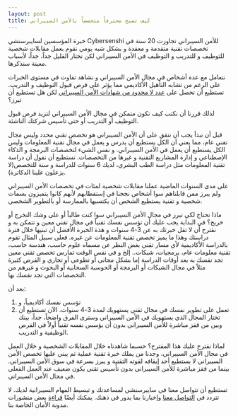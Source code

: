```yaml
---
layout: post
title: كيف تصبح محترفاً متخصصاً بالأمن السيبراني
---
```


خبرة المؤسسين لسايبرسنشي Cybersenshi للأمن السيبراني تجاوزت 20 سنة في تخصصات تقنية متقدمة و معقدة و بشكل شبه يومي نقوم بعمل مقابلات شخصية للتوظيف و للتدريب و التوظيف في الأمن السيبراني لكن نختار القليل جداً، جداً، لأسباب معينة سنذكرها.

نتعامل مع عدة أشخاص في مجال الأمن السيبراني و نشاهد تفاوت في مستوى الخبرات على الرغم من تشابه التأهيل الأكاديمي مما يؤثر على فرص قبول التوظيف و التدريب.
تستطيع أن تحصل على [عدد لا محدود من شهادات الأمن السيبراني](https://www.google.com/search?q=cybersecurity+certifications) لكن هل تستطيع أن تبرز؟

لذلك قررنا أن نكتب كيف تكون متمكن في مجال الأمن السيبراني لتزيد فرص قبول التوظيف أو التدريب أو حتى تأسيس شركتك الناشئة.

قبل أن نبدأ يجب أن نتفق على أن الأمن السيبراني هو تخصص تقني محدد وليس مجال تقني عام، مما يعني أن الكل يستطيع أن يدرس و يعمل في مجال تقنية المعلومات وليس الكل يستطيع أن يعمل في الأمن السيبراني.
و نفس الشيء لتخصصات البرمجة و الذكاء الإصطناعي و إدارة المشاريع التقنية و غيرها من التخصصات.
نستطيع أن نقول أن دراسة تقنية المعلومات مثل دراسة الطب البشري، لديك 6 سنوات للدراسة و سنة للتخصص(لا يزعلون علينا الدكاترة).

على مدى السنوات الماضية عملنا مقابلات شخصية لمئات في تخصصات الأمن السيبراني ولم يبرز ممن قابلناهم سوا أشخاص نجحنا في إستقطابهم لأنهم كانوا يتميزون بسمات شخصية و تقنية يستطيع الشخص أن يكتسبها بالممارسة أو بالتطوير الشخصي.

ماذا تحتاج لكي تبرز في مجال الأمن السيبراني سوا كنت طالباً أو على وشك التخرج أو خريج؟
في البداية يجب عليك أن تؤسس نفسك تقنياً في مجال تقني معين و تتمكن به و نقترح أن لا تقل خبرتك به عن 3-4 سنوات و هذة الخبرة الأفضل أن تبنيها خلال فترة دراستك وهذا ما يميز تخصص تقنية المعلومات عن غيره.
فعلى سبيل المثال تقوم بالدراسة الأكاديمية لأي مسار تقني بغض النظر عن مسماه علوم حاسب، هندسة حاسب، تقنية معلومات عام، برمجيات، شبكات.. إلخ و في نفس الوقت تمارس تخصص تقني معين تجد نفسك به بعد أوقات الدراسة إما بشكل مجاني أو تطوعي أو تجاري و الفرص كثيرة مثلاً في مجال الشبكات أو البرمجة أو الحوسبة السحابية أو البحوث و غيرهم من التخصصات التي تجد نفسك بها.

بعد أن:
1. تؤسس نفسك أكاديمياً، و
2. تعمل على تطوير نفسك في مجال تقني يستهويك لمدة 3-4 سنوات.
الآن تستطيع أن تختار المجال الذي يستهويك في الأمن السيبراني وسترى الفرق واضحاً، جداً، بينك وبين من قفز مباشرة للأمن السيبراني بدون أن يؤسس نفسه تقنياً أولاً في الفرص الوظيفية و التدريب.

لماذا نقترح عليك هذا المقترح؟
حسبما شاهدناه خلال المقابلات الشخصية و خلال العمل في مجال الأمن السيبراني، وجدنا من يملك خبرة تقنية عملية ثم يبني عليها تخصص الأمن السيبراني لا يستطيع أحد إيقافه لقوته التقنية و يبرز بسرعة في سوق الأمن السيبراني.
بينما من قفز مباشرة للأمن السيبراني بدون تأسيس تقني يكون ضعيف عند العمل الفعلي في مجال الأمن السيبراني.

تستطيع أن تتواصل معنا في سايبرسنشي لمساعدتك و تبسيط المهام السيبرانية لديك. لا تتردد في [التواصل معنا](https://www.cybersenshi.com/#contactUsBlock) وإخبارنا بما يدور في ذهنك. يمكنك أيضًا [قراءة](https://blog.cybersenshi.com) بعض منشورات مدونة الأمان الخاصة بنا.
